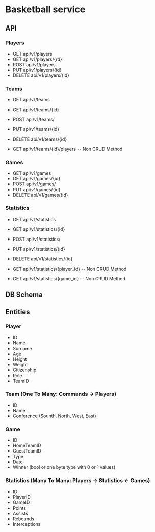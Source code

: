 # Basketball service


## API

### Players
* GET       api/v1/players
* GET       api/v1/players/{rd}
* POST      api/v1/players
* PUT       api/v1/players/{id}
* DELETE    api/v1/players/{id}

### Teams
* GET       api/v1/teams
* GET       api/v1/teams/{id}
* POST      api/v1/teams/
* PUT       api/v1/teams/{id}
* DELETE    api/v1/teams/{id}

* GET       api/v1/teams/{id}/players -- Non CRUD Method

### Games
* GET       api/v1/games
* GET       api/v1/games/{id}
* POST      api/v1/games/
* PUT       api/v1/games/{id}
* DELETE    api/v1/games/{id}

### Statistics
* GET       api/v1/statistics
* GET       api/v1/statistics/{id}
* POST      api/v1/statistics/
* PUT       api/v1/statistics/{id}
* DELETE    api/v1/statistics/{id}

* GET       api/v1/statistics/{player_id} -- Non CRUD Method
* GET       api/v1/statistics/{game_id}   -- Non CRUD Method
## DB Schema

## Entities
### Player
* ID
* Name
* Surname
* Age
* Height
* Weight
* Citizenship
* Role
* TeamID

### Team (One To Many: Commands -> Players)
* ID
* Name
* Conference (Sounth, North, West, East)

### Game 
* ID
* HomeTeamID
* GuestTeamID
* Type
* Date
* Winner (bool or one byte type with 0 or 1 values)

### Statistics (Many To Many: Players -> Statistics <- Games)
* ID
* PlayerID
* GameID
* Points
* Assists
* Rebounds
* Interceptions
